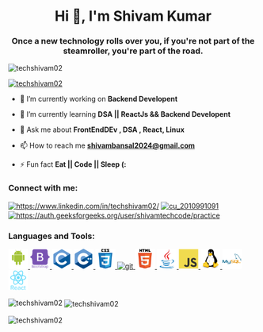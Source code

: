 <h1 align="center">Hi 👋, I'm Shivam Kumar</h1>
<h3 align="center">Once a new technology rolls over you, if you're not part of the steamroller, you're part of the road.</h3>

<p align="left"> <img src="https://komarev.com/ghpvc/?username=techshivam02&label=Profile%20views&color=0e75b6&style=flat" alt="techshivam02" /> </p>

<p align="left"> <a href="https://github.com/ryo-ma/github-profile-trophy"><img src="https://github-profile-trophy.vercel.app/?username=techshivam02" alt="techshivam02" /></a> </p>

- 🔭 I’m currently working on **Backend Developent**

- 🌱 I’m currently learning **DSA || ReactJs && Backend Developent**

- 💬 Ask me about **FrontEndDEv , DSA , React, Linux**

- 📫 How to reach me **shivambansal2024@gmail.com**

- ⚡ Fun fact **Eat || Code || Sleep (:**

<h3 align="left">Connect with me:</h3>
<p align="left">
<a href="https://linkedin.com/in/https://www.linkedin.com/in/techshivam02/" target="blank"><img align="center" src="https://raw.githubusercontent.com/rahuldkjain/github-profile-readme-generator/master/src/images/icons/Social/linked-in-alt.svg" alt="https://www.linkedin.com/in/techshivam02/" height="30" width="40" /></a>
<a href="https://www.codechef.com/users/cu_2010991091" target="blank"><img align="center" src="https://cdn.jsdelivr.net/npm/simple-icons@3.1.0/icons/codechef.svg" alt="cu_2010991091" height="30" width="40" /></a>
<a href="https://auth.geeksforgeeks.org/user/https://auth.geeksforgeeks.org/user/shivamtechcode/practice" target="blank"><img align="center" src="https://raw.githubusercontent.com/rahuldkjain/github-profile-readme-generator/master/src/images/icons/Social/geeks-for-geeks.svg" alt="https://auth.geeksforgeeks.org/user/shivamtechcode/practice" height="30" width="40" /></a>
</p>

<h3 align="left">Languages and Tools:</h3>
<p align="left"> <a href="https://developer.android.com" target="_blank" rel="noreferrer"> <img src="https://raw.githubusercontent.com/devicons/devicon/master/icons/android/android-original-wordmark.svg" alt="android" width="40" height="40"/> </a> <a href="https://getbootstrap.com" target="_blank" rel="noreferrer"> <img src="https://raw.githubusercontent.com/devicons/devicon/master/icons/bootstrap/bootstrap-plain-wordmark.svg" alt="bootstrap" width="40" height="40"/> </a> <a href="https://www.cprogramming.com/" target="_blank" rel="noreferrer"> <img src="https://raw.githubusercontent.com/devicons/devicon/master/icons/c/c-original.svg" alt="c" width="40" height="40"/> </a> <a href="https://www.w3schools.com/cpp/" target="_blank" rel="noreferrer"> <img src="https://raw.githubusercontent.com/devicons/devicon/master/icons/cplusplus/cplusplus-original.svg" alt="cplusplus" width="40" height="40"/> </a> <a href="https://www.w3schools.com/css/" target="_blank" rel="noreferrer"> <img src="https://raw.githubusercontent.com/devicons/devicon/master/icons/css3/css3-original-wordmark.svg" alt="css3" width="40" height="40"/> </a> <a href="https://git-scm.com/" target="_blank" rel="noreferrer"> <img src="https://www.vectorlogo.zone/logos/git-scm/git-scm-icon.svg" alt="git" width="40" height="40"/> </a> <a href="https://www.w3.org/html/" target="_blank" rel="noreferrer"> <img src="https://raw.githubusercontent.com/devicons/devicon/master/icons/html5/html5-original-wordmark.svg" alt="html5" width="40" height="40"/> </a> <a href="https://www.java.com" target="_blank" rel="noreferrer"> <img src="https://raw.githubusercontent.com/devicons/devicon/master/icons/java/java-original.svg" alt="java" width="40" height="40"/> </a> <a href="https://developer.mozilla.org/en-US/docs/Web/JavaScript" target="_blank" rel="noreferrer"> <img src="https://raw.githubusercontent.com/devicons/devicon/master/icons/javascript/javascript-original.svg" alt="javascript" width="40" height="40"/> </a> <a href="https://www.linux.org/" target="_blank" rel="noreferrer"> <img src="https://raw.githubusercontent.com/devicons/devicon/master/icons/linux/linux-original.svg" alt="linux" width="40" height="40"/> </a> <a href="https://www.mysql.com/" target="_blank" rel="noreferrer"> <img src="https://raw.githubusercontent.com/devicons/devicon/master/icons/mysql/mysql-original-wordmark.svg" alt="mysql" width="40" height="40"/> </a> <a href="https://reactjs.org/" target="_blank" rel="noreferrer"> <img src="https://raw.githubusercontent.com/devicons/devicon/master/icons/react/react-original-wordmark.svg" alt="react" width="40" height="40"/> </a> </p>

<p><img align="left" src="https://github-readme-stats.vercel.app/api/top-langs?username=techshivam02&show_icons=true&locale=en&layout=compact" alt="techshivam02" /></p>

<p>&nbsp;<img align="center" src="https://github-readme-stats.vercel.app/api?username=techshivam02&show_icons=true&locale=en" alt="techshivam02" /></p>

<p><img align="center" src="https://github-readme-streak-stats.herokuapp.com/?user=techshivam02&" alt="techshivam02" /></p>

